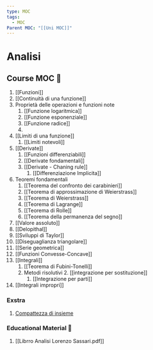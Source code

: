 ```yaml
---
type: MOC
tags:
  - MOC
Parent MOC: "[[Uni MOC]]"
---
```

# Analisi

## Course MOC  📒
1. [[Funzioni]]
2. [[Continuità di una funzione]]
3. Proprietà delle operazioni e funzioni note
	1. [[Funzione logaritmica]]
	2. [[Funzione esponenziale]]
	3. [[Funzione radice]]
	4. 
4. [[Limiti di una funzione]]
	1. [[Limiti notevoli]]
5. [[Derivate]]
	1. [[Funzioni differenziabili]]
	2. [[Derivate fondamentali]]
	3. [[Derivate - Chaning rule]]
		1. [[Differenziazione Implicita]]
6. Teoremi fondamentali
	1. [[Teorema del confronto dei carabinieri]]
	2. [[Teorema di approssimazione di Weierstrass]]
	3. [[Teorema di Weierstrass]]
	4. [[Teorema di Lagrange]]
	5. [[Teorema di Rolle]]
	6. [[Teorema della permanenza del segno]]
7. [[Valore assoluto]]
8. [[Delopithal]]
9. [[Sviluppi di Taylor]]
10. [[Diseguaglianza triangolare]]
11. [[Serie geometrica]]
12. [[Funzioni Convesse-Concave]]
13. [[Integrali]]
	1.  [[Teorema di Fubini-Tonelli]]
	2. Metodi risolutivi
		2. [[integrazione per sostituzione]]
		1. [[Integrazione per parti]]
14. [[Integrali impropri]]



### Exstra
1. [Compattezza di insieme](https://www.youtube.com/watch?v=td7Nz9ATyWY)
### Educational Material 🧱
1. [[Librro Analisi Lorenzo Sassari.pdf]]
